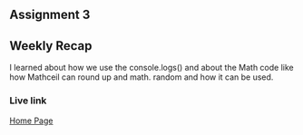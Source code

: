 ## Assignment 3

## Weekly Recap 
I learned about how we use the console.logs() and about the Math code like how Mathceil can round up and math. random and how it can be used.

### Live link

[Home Page](https://aabumaya.github.io/CODING-CLASS/Week-3/index.html)